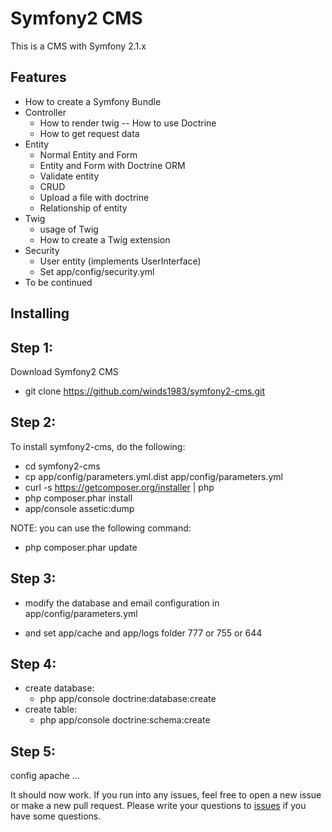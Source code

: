 Symfony2 CMS
============

This is a CMS with Symfony 2.1.x

Features
--------

 - How to create a Symfony Bundle
 - Controller
    - How to render twig
    -- How to use Doctrine
    - How to get request data
 - Entity
    - Normal Entity and Form
    - Entity and Form with Doctrine ORM
    - Validate entity
    - CRUD
    - Upload a file with doctrine
    - Relationship of entity
 - Twig
    - usage of Twig
    - How to create a Twig extension
 - Security
    - User entity (implements UserInterface)
    - Set app/config/security.yml
 - To be continued

Installing
--------

## Step 1:

Download Symfony2 CMS 
* git clone https://github.com/winds1983/symfony2-cms.git

## Step 2:

To install symfony2-cms, do the following:

* cd symfony2-cms
* cp app/config/parameters.yml.dist app/config/parameters.yml
* curl -s https://getcomposer.org/installer | php
* php composer.phar install
* app/console assetic:dump

NOTE: you can use the following command:
* php composer.phar update

## Step 3:

* modify the database and email configuration in app/config/parameters.yml

* and set app/cache and app/logs folder
777 or 755 or 644

## Step 4:

 - create database:
    - php app/console doctrine:database:create
 - create table:
    - php app/console doctrine:schema:create

## Step 5:

config apache ...

It should now work. If you run into any issues, feel free to open a new issue or make a new pull request.
Please write your questions to [issues](https://github.com/winds1983/symfony2-cms/issues) if you have some questions.